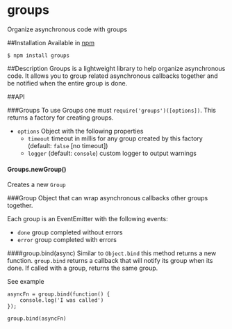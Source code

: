 # groups
Organize asynchronous code with groups


##Installation
Available in [npm](https://www.npmjs.org/package/groups)
```
$ npm install groups
```

##Description
Groups is a lightweight library to help organize asynchronous code.  It allows you to group related asynchronous callbacks together and be notified when the entire group is done.


##API

###Groups
To use Groups one must `require('groups')([options])`. This returns a factory for creating groups.
- `options` Object with the following properties
    - `timeout` timeout in millis for any group created by this factory (default: `false` [no timeout])
    - `logger` (default: `console`) custom logger to output warnings

#### Groups.newGroup()
Creates a new `Group`

###Group
Object that can wrap asynchronous callbacks other groups together.

Each group is an EventEmitter with the following events:
- `done` group completed without errors
- `error` group completed with errors

####group.bind(async)
Similar to `Object.bind` this method returns a new function.
`group.bind` returns a callback that will notify its group when its done.  If called with a group, returns the same group.

See example
```
asyncFn = group.bind(function() {
	console.log('I was called')
});

group.bind(asyncFn)
```
